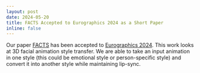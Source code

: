 ```yaml
---
layout: post
date: 2024-05-20
title: FACTS Accepted to Eurographics 2024 as a Short Paper
inline: false
---
```


Our paper [FACTS](https://arxiv.org/abs/2307.09480) has been accepted to [Eurographics 2024](https://dlold.eg.org/bitstream/handle/10.2312/egs20241017/02_egs20241017.pdf). This work looks at 3D facial animation style transfer. We are able to take an input animation in one style (this could be emotional style or person-specific style) and convert it into another style while maintaining lip-sync. 
